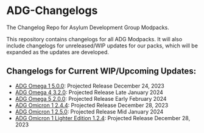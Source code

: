 # ADG-Changelogs
The Changelog Repo for Asylum Development Group Modpacks. 

This repository contains changelogs for all ADG Modpacks. It will also include changelogs for unreleased/WIP updates for our packs, which will be expanded as the updates are developed.

## Changelogs for Current WIP/Upcoming Updates:

* [ADG Omega 1 5.0.0](Omega-1/5.0.0-changelog.txt): Projected Release December 24, 2023
* [ADG Omega 4 3.2.0](Omega-4/3.2.0-changelog.txt): Projected Release Late January 2024
* [ADG Omega 5 2.0.0](Omega-5/2.0.0-changelog.txt): Projected Release Early February 2024
* [ADG Omicron 1 2.4.4](Omicron-1/2.4.4-changelog.txt): Projected Release December 28, 2023
* [ADG Omicron 1 2.5.0](Omicron-1/2.5.0-changelog.txt): Projected Release Mid January 2024
* [ADG Omicron 1 Lighter Edition 1.2.4](Omicron-1-Lighter/1.2.4-changelog.txt): Projected Release December 28, 2023